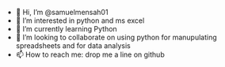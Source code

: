 - 👋 Hi, I’m @samuelmensah01
- 👀 I’m interested in python and ms excel
- 🌱 I’m currently learning Python
- 💞️ I’m looking to collaborate on using python for manupulating spreadsheets and for data analysis
- 📫 How to reach me: drop me a line on github

<!---
samuelmensah01/samuelmensah01 is a ✨ special ✨ repository because its `README.md` (this file) appears on your GitHub profile.
You can click the Preview link to take a look at your changes.
--->
